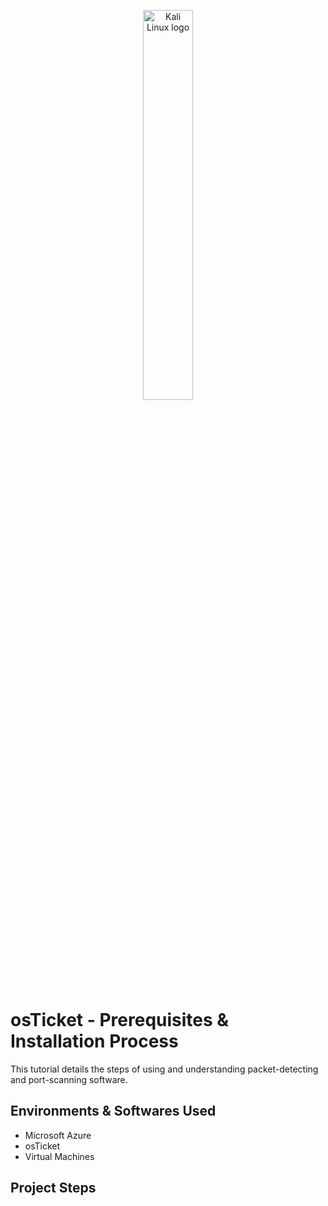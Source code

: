 <p align="center">
<img src="https://github.com/niloymridul/klmwdetect/assets/139414980/3787196e-c042-4313-bdcf-952365e8ad02" height="40%" width="40%" alt="Kali Linux logo"/>
</p>

<h1>osTicket - Prerequisites & Installation Process</h1>
This tutorial details the steps of using and understanding packet-detecting and port-scanning software. <br />

<h2>Environments & Softwares Used</h2>

- Microsoft Azure
- osTicket
- Virtual Machines
  
<h2>Project Steps</h2>
